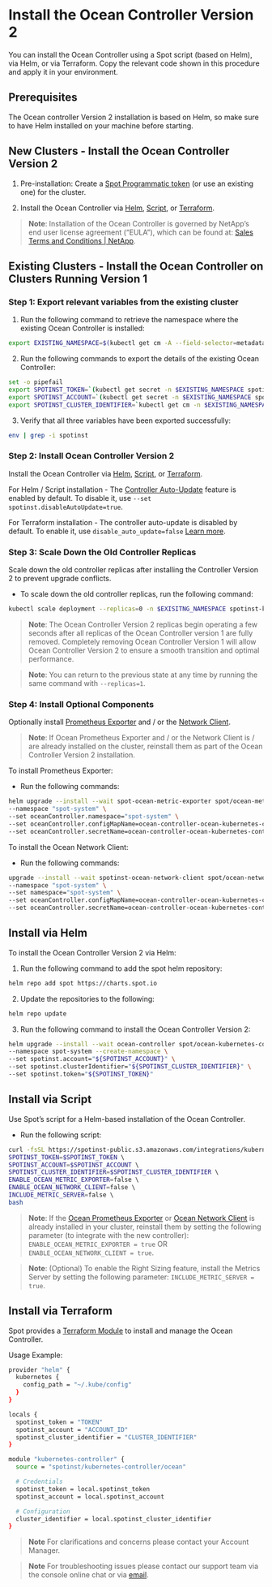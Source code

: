<meta name=“robots” content=“noindex”>

# Install the Ocean Controller Version 2

You can install the Ocean Controller using a Spot script (based on Helm), via Helm, or via Terraform. Copy the relevant code shown in this procedure and apply it in your environment. 

## Prerequisites

The Ocean controller Version 2 installation is based on Helm, so make sure to have Helm installed on your machine before starting.

## New Clusters - Install the Ocean Controller Version 2

1.  Pre-installation: Create a [Spot Programmatic token](https://docs.spot.io/administration/api/create-api-token ) (or use an existing one) for the cluster.  

2.  Install the Ocean Controller via [Helm](https://docs.spot.io/ocean/tutorials/spot-kubernetes-controller/ocean-controller-two-install?id=install-via-helm), [Script](https://docs.spot.io/ocean/tutorials/spot-kubernetes-controller/ocean-controller-two-install?id=install-via-script), or [Terraform](https://docs.spot.io/ocean/tutorials/spot-kubernetes-controller/ocean-controller-two-install?id=install-via-terraform).  

>**Note**: Installation of the Ocean Controller is governed by NetApp’s end user license agreement (“EULA”), which can be found at: [Sales Terms and Conditions | NetApp](https://www.netapp.com/how-to-buy/sales-terms-and-conditions/). 

## Existing Clusters - Install the Ocean Controller on Clusters Running Version 1

### Step 1: Export relevant variables from the existing cluster

1.  Run the following command to retrieve the namespace where the existing Ocean Controller is installed: 

```bash
export EXISTING_NAMESPACE=$(kubectl get cm -A --field-selector=metadata.name=spotinst-kubernetes-cluster-controller-config -o jsonpath='{.items[0].metadata.namespace}')
```

2.  Run the following commands to export the details of the existing Ocean Controller: 

```bash
set -o pipefail 
export SPOTINST_TOKEN=`(kubectl get secret -n $EXISTING_NAMESPACE spotinst-kubernetes-cluster-controller -o jsonpath='{.data.token}' | base64 -d) || kubectl get cm -n $EXISTING_NAMESPACE spotinst-kubernetes-cluster-controller-config -o jsonpath='{.data.spotinst\.token}'` 2&>1 
export SPOTINST_ACCOUNT=`(kubectl get secret -n $EXISTING_NAMESPACE spotinst-kubernetes-cluster-controller -o jsonpath='{.data.account}' | base64 -d) || kubectl get cm -n $EXISTING_NAMESPACE spotinst-kubernetes-cluster-controller-config -o jsonpath='{.data.spotinst\.account}'` 2&>1 
export SPOTINST_CLUSTER_IDENTIFIER=`kubectl get cm -n $EXISTING_NAMESPACE spotinst-kubernetes-cluster-controller-config -o jsonpath='{.data.spotinst\.cluster-identifier}'` 
```

3.  Verify that all three variables have been exported successfully: 

```bash
env | grep -i spotinst 
```

### Step 2: Install Ocean Controller Version 2

Install the Ocean Controller via [Helm](https://docs.spot.io/ocean/tutorials/spot-kubernetes-controller/ocean-controller-two-install?id=install-via-helm), [Script](https://docs.spot.io/ocean/tutorials/spot-kubernetes-controller/ocean-controller-two-install?id=install-via-script), or [Terraform](https://docs.spot.io/ocean/tutorials/spot-kubernetes-controller/ocean-controller-two-install?id=install-via-terraform). 

For Helm / Script installation - The [Controller Auto-Update](https://docs.spot.io/ocean/tutorials/spot-kubernetes-controller/ocean-controller-two-update) feature is enabled by default. To disable it, use `--set spotinst.disableAutoUpdate=true`.  

For Terraform installation - The controller auto-update is disabled by default. To enable it, use `disable_auto_update=false` [Learn more](https://registry.terraform.io/modules/spotinst/kubernetes-controller/ocean/latest#input_disable_auto_update). 

### Step 3: Scale Down the Old Controller Replicas

Scale down the old controller replicas after installing the Controller Version 2 to prevent upgrade conflicts.  

*   To scale down the old controller replicas, run the following command: 

```bash
kubectl scale deployment --replicas=0 -n $EXISITNG_NAMESPACE spotinst-kubernetes-cluster-controller 
```
> **Note**:  The Ocean Controller Version 2 replicas begin operating a few seconds after all replicas of the Ocean Controller version 1 are fully removed. Completely removing Ocean Controller Version 1 will allow Ocean Controller Version 2 to ensure a smooth transition and optimal performance.
 
>**Note**: You can return to the previous state at any time by running the same command with `--replicas=1`. 

### Step 4: Install Optional Components

Optionally install [Prometheus Exporter](https://docs.spot.io/ocean/tools-and-integrations/prometheus/) and / or the [Network Client](https://docs.spot.io/ocean/tutorials/install-network-client?id=install-the-ocean-network-client-in-the-cluster). 

>**Note**: If Ocean Prometheus Exporter and / or the Network Client is / are already installed on the cluster, reinstall them as part of the Ocean Controller Version 2 installation. 

To install Prometheus Exporter: 

*   Run the following commands:

```bash
helm upgrade --install --wait spot-ocean-metric-exporter spot/ocean-metric-exporter \ 
--namespace "spot-system" \  
--set oceanController.namespace="spot-system" \  
--set oceanController.configMapName=ocean-controller-ocean-kubernetes-controller \  
--set oceanController.secretName=ocean-controller-ocean-kubernetes-controller 
```

To install the Ocean Network Client: 

*   Run the following commands: 

```bash
upgrade --install --wait spotinst-ocean-network-client spot/ocean-network-client \  
--namespace "spot-system" \  
--set namespace="spot-system" \  
--set oceanController.configMapName=ocean-controller-ocean-kubernetes-controller \  
--set oceanController.secretName=ocean-controller-ocean-kubernetes-controller 
```

## Install via Helm

To install the Ocean Controller Version 2 via Helm: 

1.  Run the following command to add the spot helm repository: 

```bash
helm repo add spot https://charts.spot.io
```

2.  Update the repositories to the following:

```bash
helm repo update
```

3.  Run the following command to install the Ocean Controller Version 2:

```bash
helm upgrade --install --wait ocean-controller spot/ocean-kubernetes-controller \
--namespace spot-system --create-namespace \	 
--set spotinst.account="${SPOTINST_ACCOUNT}" \	 
--set spotinst.clusterIdentifier="${SPOTINST_CLUSTER_IDENTIFIER}" \	 
--set spotinst.token="${SPOTINST_TOKEN}" 
```

## Install via Script  

Use Spot’s script for a Helm-based installation of the Ocean Controller. 

*   Run the following script: 

 ```bash
curl -fsSL https://spotinst-public.s3.amazonaws.com/integrations/kubernetes/cluster-controller-v2/scripts/init.sh | \ 
SPOTINST_TOKEN=$SPOTINST_TOKEN \ 
SPOTINST_ACCOUNT=$SPOTINST_ACCOUNT \ 
SPOTINST_CLUSTER_IDENTIFIER=$SPOTINST_CLUSTER_IDENTIFIER \ 
ENABLE_OCEAN_METRIC_EXPORTER=false \ 
ENABLE_OCEAN_NETWORK_CLIENT=false \ 
INCLUDE_METRIC_SERVER=false \ 
bash 
```

>**Note**: If the [Ocean Prometheus Exporter](https://docs.spot.io/ocean/tools-and-integrations/prometheus/) or [Ocean Network Client](https://docs.spot.io/ocean/tutorials/install-network-client?id=install-the-ocean-network-client-in-the-cluster) is already installed in your cluster, reinstall them by setting the following parameter (to integrate with the new controller): `ENABLE_OCEAN_METRIC_EXPORTER = true` OR `ENABLE_OCEAN_NETWORK_CLIENT = true`.  

>**Note**: (Optional) To enable the Right Sizing feature, install the Metrics Server by setting the following parameter: `INCLUDE_METRIC_SERVER = true`.  

## Install via Terraform  

Spot provides a [Terraform Module](https://registry.terraform.io/modules/spotinst/kubernetes-controller/ocean/latest) to install and manage the Ocean Controller. 

Usage Example: 

```bash
provider "helm" {
  kubernetes {
    config_path = "~/.kube/config"
  }
}

locals {
  spotinst_token = "TOKEN"
  spotinst_account = "ACCOUNT_ID"
  spotinst_cluster_identifier = "CLUSTER_IDENTIFIER"
}

module "kubernetes-controller" {
  source = "spotinst/kubernetes-controller/ocean"

  # Credentials
  spotinst_token = local.spotinst_token
  spotinst_account = local.spotinst_account

  # Configuration
  cluster_identifier = local.spotinst_cluster_identifier
}
```

>**Note** For clarifications and concerns please contact your Account Manager.  

>**Note** For troubleshooting issues please contact our support team via the console online chat or via [email](https://spot.io/support/).  
